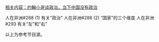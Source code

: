 [相关内容：约翰小哥谈政治，当下中国没有政治](https://github.com/Voices-of-People/zhong_sheng/blob/master/YouTube社区版块内容/约翰小哥谈政治，当下中国没有政治.md)

人在非洲#288 (1) 有关“政治”
人在非洲#288 (2) “国家”的三个维度
人在非洲#293 有关“左”和“右”

以上为参考节目源。
